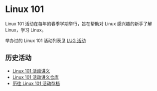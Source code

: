 ---
---

# Linux 101

Linux 101 活动在每年的春季学期举行，旨在帮助对 Linux 感兴趣的新手了解 Linux，学习 Linux。

举办过的 Linux 101 活动列表见 [LUG 活动](/wiki/lug/events)

## 历史活动

* [Linux 101 活动讲义](https://101.lug.ustc.edu.cn/)
* [Linux 101 活动讲义仓库](https://github.com/ustclug/Linux101-docs)
* [历往 Linux 101 活动存档](https://github.com/ustclug/Linux101-USTC)
